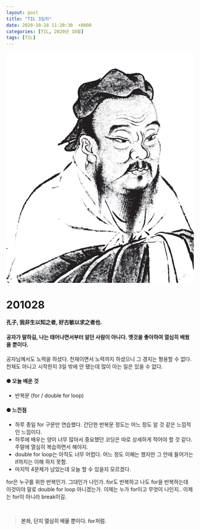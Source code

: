 ```yaml
---
layout: post
title: "TIL 3일차"
date: 2020-10-28 11:20:30  +0800
categories: [TIL, 2020년 10월]
tags: [TIL]
---
```


![image](/assets/img/sample/avatar.jpg)

# **201028**

#### **孔子, 我非生以知之者, 好古敏以求之者也.**

#### **공자가 말하길, 나는 태어나면서부터 알던 사람이 아니다. 옛것을 좋아하여 열심히 배웠을 뿐이다.**

공자님께서도 노력을 하셨다. 천재이면서 노력까지 하셨으니 그 경지는 형용할 수 없다. 천재도 아니고 시작한지 3일 밖에 안 됐는데 많이 아는 일은 있을 수 없다.

#### **⚈ 오늘 배운 것**

- 반복문 (for / double for loop)

#### **⚈ 느낀점**

- 하루 종일 for 구문만 연습했다. 간단한 반복문 정도는 어느 정도 알 것 같은 느낌적인 느낌이다.
- 하루에 배우는 양이 너무 많아서 중요했던 코딩은 따로 상세하게 적어야 할 것 같다. 주말에 열심히 복습하면서 해야지.
- double for loop는 아직도 너무 어렵다. 어느 정도 이해는 했지만 그 안에 들어가는 if까지는 이해 하지 못함.
- 마지막 4문제가 남았는데 오늘 할 수 있을지 모르겠다.

for은 누구를 위한 반복인가. 그대인가 나인가. for도 반복하고 나도 for을 반복하는데 이것이야 말로 double for loop 아니겠는가. 이제는 누가 for이고 무엇이 나인지.. 이제는 for이 아니라 break이길.

<br>

> **본좌, 단지 열심히 배울 뿐이다. for처럼.**
